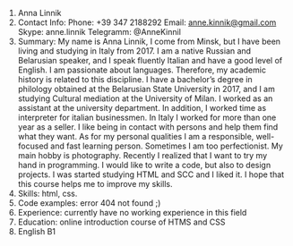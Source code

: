 1. Anna Linnik
2. Contact Info: Phone: +39 347 2188292 Email: anne.kinnik@gmail.com Skype: anne.linnik Telegramm: @AnneKinnil
3. Summary:
   My name is Anna Linnik, I come from Minsk, but I have been living and studying in Italy from 2017. I am a native Russian and Belarusian speaker, and I speak fluently Italian and have a good level of English. I am passionate about languages. Therefore, my academic history is related to this discipline. I have a bachelor’s degree in philology obtained at the Belarusian State University in 2017, and I am studying Cultural mediation at the University of Milan.
   I worked as an assistant at the university department. In addition, I worked time as interpreter for italian businessmen. In Italy I worked for more than one year as a seller.
   I like being in contact with persons and help them find what they want.
   As for my personal qualities I am a responsible, well-focused and fast learning person. Sometimes I am too perfectionist.
   My main hobby is photography.
   Recently I realized that I want to try my hand in programming. I would like to write a code, but also to design projects. I was started studying HTML and SCC and I liked it. I hope that this course helps me to improve my skills.
4. Skills: html, css.
5. Code examples: error 404 not found ;)
6. Experience: currently have no working experience in this field 
7. Education: online introduction course of HTMS and CSS 
8. English B1
